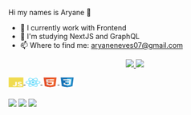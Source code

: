 Hi my names is Aryane  👋
- 🔭 I currently work with Frontend
- 🌱 I'm studying NextJS and GraphQL
- 📫 Where to find me: aryaneneves07@gmail.com

<div align="center">
  <a href="https://github.com/nevesary">
  <img height="160em" src="https://github-readme-stats.vercel.app/api?username=nevesary&show_icons=true&theme=dracula&include_all_commits=true&count_private=true"/>
  <img height="160em" src="https://github-readme-stats.vercel.app/api/top-langs/?username=nevesary&layout=compact&langs_count=7&theme=black"/>
</div>
<div style="display: inline_block"><br>
  <img align="center" alt="Ary-Js" height="20" width="30" src="https://raw.githubusercontent.com/devicons/devicon/master/icons/javascript/javascript-plain.svg">
  <img align="center" alt="Ary-React" height="20" width="30" src="https://raw.githubusercontent.com/devicons/devicon/master/icons/react/react-original.svg">
  <img align="center" alt="Ary-HTML" height="20" width="30" src="https://raw.githubusercontent.com/devicons/devicon/master/icons/html5/html5-original.svg">
  <img align="center" alt="Ary-CSS" height="20" width="30" src="https://raw.githubusercontent.com/devicons/devicon/master/icons/css3/css3-original.svg">
</div>

###

<div>
 	<a href="https://twitter.com/AryaneRochaNev1" target="_blank"><img src="https://img.shields.io/badge/Twitch-9146FF?style=for-the-badge&logo=twitch&logoColor=white" target="_blank"></a>
  <a href = "mailto:aryane.rochaneves33@gmail.com"><img src="https://img.shields.io/badge/-Gmail-%23333?style=for-the-badge&logo=gmail&logoColor=white" target="_blank"></a>
  <a href="http://linkedin.com/in/aryane-rocha-neves-975b51194" target="_blank"><img src="https://img.shields.io/badge/-LinkedIn-%230077B5?style=for-the-badge&logo=linkedin&logoColor=white" target="_blank"></a> 
</div>



